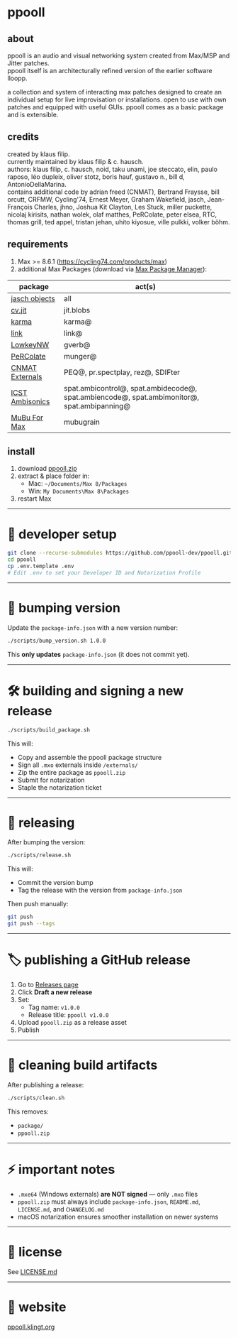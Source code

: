 # ppooll

## about
ppooll is an audio and visual networking system created from Max/MSP and Jitter patches.  
ppooll itself is an architecturally refined version of the earlier software lloopp.

a collection and system of interacting max patches designed to create an individual setup for live improvisation or installations. open to use with own patches and equipped with useful GUIs. ppooll comes as a basic package and is extensible.

## credits
created by klaus filip.  
currently maintained by klaus filip & c. hausch.  
authors: klaus filip, c. hausch, noid, taku unami, joe steccato, elin, paulo raposo, léo dupleix, oliver stotz, boris hauf, gustavo n., bill d, AntonioDellaMarina.  
contains additional code by adrian freed (CNMAT), Bertrand Fraysse, bill orcutt, CRFMW, Cycling'74, Ernest Meyer, Graham Wakefield, jasch, Jean-François Charles, jhno, Joshua Kit Clayton, Les Stuck, miller puckette, nicolaj kirisits, nathan wolek, olaf matthes, PeRColate, peter elsea, RTC, thomas grill, ted appel, tristan jehan, uhito kiyosue, ville pulkki, volker böhm.

## requirements
1. Max >= 8.6.1 (https://cycling74.com/products/max)
2. additional Max Packages (download via [Max Package Manager](https://docs.cycling74.com/max8/vignettes/package_manager)):

| package            | act(s)                                                                                       |
|--------------------|----------------------------------------------------------------------------------------------|
| [jasch objects](c74max://packagemanager/jasch%20objects)      | all                                               |
| [cv.jit](c74max://packagemanager/cv.jit)                      | jit.blobs                                         |
| [karma](c74max://packagemanager/karma)                        | karma@                                            |
| [link](c74max://packagemanager/link)                          | link@                                             |
| [LowkeyNW](c74max://packagemanager/LowkeyNW)                  | gverb@                                            |
| [PeRColate](c74max://packagemanager/PeRColate)                | munger@                                           |
| [CNMAT Externals](c74max://packagemanager/CNMAT%20Externals)  | PEQ@, pr.spectplay, rez@, SDIFter                 |
| [ICST Ambisonics](c74max://packagemanager/ICST%20Ambisonics)  | spat.ambicontrol@, spat.ambidecode@, spat.ambiencode@, spat.ambimonitor@, spat.ambipanning@ |
| [MuBu For Max](c74max://packagemanager/MuBu%20For%20Max)      | mubugrain                                         |

## install
1. download [ppooll.zip](https://github.com/ppooll-dev/ppooll/releases/latest)
2. extract & place folder in:
    - Mac: `~/Documents/Max 8/Packages`
    - Win: `My Documents\Max 8\Packages`
3. restart Max

---

# 🚀 developer setup

```bash
git clone --recurse-submodules https://github.com/ppooll-dev/ppooll.git
cd ppooll
cp .env.template .env
# Edit .env to set your Developer ID and Notarization Profile
```

---

# 💁 bumping version

Update the `package-info.json` with a new version number:

```bash
./scripts/bump_version.sh 1.0.0
```

This **only updates** `package-info.json` (it does not commit yet).

---

# 🛠️ building and signing a new release

```bash
./scripts/build_package.sh
```

This will:
- Copy and assemble the ppooll package structure
- Sign all `.mxo` externals inside `/externals/`
- Zip the entire package as `ppooll.zip`
- Submit for notarization
- Staple the notarization ticket

---

# 🍿 releasing

After bumping the version:

```bash
./scripts/release.sh
```

This will:
- Commit the version bump
- Tag the release with the version from `package-info.json`

Then push manually:

```bash
git push
git push --tags
```

---

# 🏷 publishing a GitHub release

1. Go to [Releases page](https://github.com/ppooll-dev/ppooll/releases)
2. Click **Draft a new release**
3. Set:
   - Tag name: `v1.0.0`
   - Release title: `ppooll v1.0.0`
4. Upload `ppooll.zip` as a release asset
5. Publish

---

# 🧹 cleaning build artifacts

After publishing a release:

```bash
./scripts/clean.sh
```

This removes:
- `package/`
- `ppooll.zip`

---

# ⚡ important notes

- `.mxe64` (Windows externals) **are NOT signed** — only `.mxo` files
- `ppooll.zip` must always include `package-info.json`, `README.md`, `LICENSE.md`, and `CHANGELOG.md`
- macOS notarization ensures smoother installation on newer systems

---

# 📄 license

See [LICENSE.md](LICENSE.md)

---

# 📢 website

[ppooll.klingt.org](http://ppooll.klingt.org)

